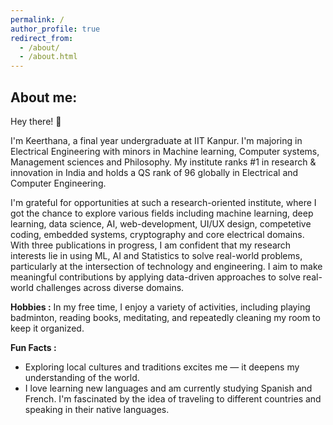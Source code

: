 ```yaml
---
permalink: /
author_profile: true
redirect_from: 
  - /about/
  - /about.html
---
```

## About me:
Hey there! 👋

I'm Keerthana, a final year undergraduate at IIT Kanpur. I'm majoring in Electrical Engineering with minors in Machine learning, Computer systems, Management sciences and Philosophy. My institute ranks #1 in research & innovation in India and holds a QS rank of 96 globally in Electrical and Computer Engineering.

I'm grateful for opportunities at such a research-oriented institute, where I got the chance to explore various fields including machine learning, deep learning, data science, AI, web-development, UI/UX design, competetive coding, embedded systems, cryptography and core electrical domains. With three publications in progress, I am confident that my research interests lie in using ML, AI and Statistics to solve real-world problems, particularly at the intersection of technology and engineering. I aim to make meaningful contributions by applying data-driven approaches to solve real-world challenges across diverse domains. 

**Hobbies :** 
In my free time, I enjoy a variety of activities, including playing badminton, reading books, meditating, and repeatedly cleaning my room to keep it organized.

**Fun Facts :** 
- Exploring local cultures and traditions excites me — it deepens my understanding of the world.
- I love learning new languages and am currently studying Spanish and French. I'm fascinated by the idea of traveling to different countries and speaking in their native languages.
